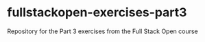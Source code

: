 # fullstackopen-exercises-part3
Repository for the Part 3 exercises from the Full Stack Open course
